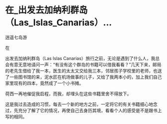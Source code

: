 # 在_出发去加纳利群岛（Las_Islas_Canarias）...

逍遥七岛游

在

出发去加纳利群岛（Las Islas Canarias）旅行之前，无论是遇到了什么人，我总会有意无意地请问一声：“有没有这个群岛的书籍可以借我看看？”几天下来，邮局的老先生借给了我一本，医生的太太又交给我三本，邻居孩子学校里的老师，也送了一些图书馆的来，泥水匠在机场做事的儿子，又给了我两本小的，加上我们自己家里现有的四本，竟然成了一个小书摊。

荷西一再地催促我启程，而我，却埋头在这些书籍里舍不得放下。

这是我过去造成的习惯，每去一个新的地方之前，一定将它的有关书籍细心地念过，先充分了解了它的情况，再使自己去身历其境，看看个人的感受是不是跟书上写的相同。